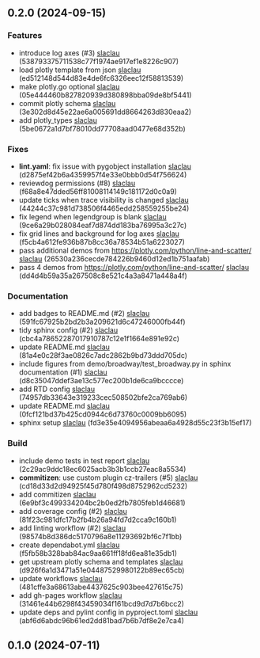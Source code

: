 ## 0.2.0 (2024-09-15)

### Features

- introduce log axes (#3) [slaclau](77557628+slaclau@users.noreply.github.com) (538793375711538c77f1974ae917ef1e8226c907)
- load plotly template from json [slaclau](seb.laclau@gmail.com) (ed512148d544d83e4de6fc6326eec12f58813539)
- make plotly.go optional [slaclau](seb.laclau@gmail.com) (05e444460b827820939d380898bba09de8bf5441)
- commit plotly schema [slaclau](seb.laclau@gmail.com) (3e302d8d45e22ae6a005691dd8664263d830eaa2)
- add plotly_types [slaclau](seb.laclau@gmail.com) (5be0672a1d7bf78010dd77708aad0477e68d352b)

### Fixes

- **lint.yaml**: fix issue with pygobject installation [slaclau](seb.laclau@gmail.com) (d2875ef42b6a4359957f4e33e0bbb0d54f756624)
- reviewdog permissions (#8) [slaclau](77557628+slaclau@users.noreply.github.com) (f68a8e47dded56ff81008114149c181172d0c0a9)
- update ticks when trace visibility is changed [slaclau](seb.laclau@gmail.com) (44244c37c981d738506f4465edd258559255be24)
- fix legend when legendgroup is blank [slaclau](seb.laclau@gmail.com) (9ce6a29b028084eaf7d874dd183ba76995a3c27c)
- fix grid lines and background for log axes [slaclau](seb.laclau@gmail.com) (f5cb4a612fe936b87b8cc36a78534b51a6223027)
- pass additional demos from https://plotly.com/python/line-and-scatter/ [slaclau](seb.laclau@gmail.com) (26530a236cecde784226b9460d12ed1b751aafab)
- pass 4 demos from https://plotly.com/python/line-and-scatter/ [slaclau](seb.laclau@gmail.com) (dd4d4b59a35a267508c8e521c4a3a8471a448a4f)

### Documentation

- add badges to README.md (#2) [slaclau](seb.laclau@gmail.com) (591fc67925b2bd2b3a209621d6c47246000fb44f)
- tidy sphinx config (#2) [slaclau](seb.laclau@gmail.com) (cbc4a78652287017910787c12e1f1664e891e92c)
- update README.md [slaclau](77557628+slaclau@users.noreply.github.com) (81a4e0c28f3ae0826c7adc2862b9bd73ddd705dc)
- include figures from demo/broadway/test_broadway.py in sphinx documentation (#1) [slaclau](77557628+slaclau@users.noreply.github.com) (d8c35047ddef3ae13c577ec200b1de6ca9bcccce)
- add RTD config [slaclau](77557628+slaclau@users.noreply.github.com) (74957db33643e319233cec508502bfe2ca769ab6)
- update README.md [slaclau](77557628+slaclau@users.noreply.github.com) (0fcf121bd37b425cd0944c6d73760c0009bb6095)
- sphinx setup [slaclau](seb.laclau@gmail.com) (fd3e35e4094956abeaa6a4928d55c23f3b15ef17)

### Build

- include demo tests in test report [slaclau](seb.laclau@gmail.com) (2c29ac9ddc18ec6025acb3b3b1ccb27eac8a5534)
- **commitizen**: use custom plugin cz-trailers (#5) [slaclau](seb.laclau@gmail.com) (cd18d33d2d94925f45d780f498d8752962cd5232)
- add commitizen [slaclau](77557628+slaclau@users.noreply.github.com) (6e9bf3c499334204bc2b0ed2fb7805feb1d46681)
- add coverage config (#2) [slaclau](seb.laclau@gmail.com) (81f23c981dfc17b2fb4b26a94fd7d2cca9c160b1)
- add linting workflow (#2) [slaclau](seb.laclau@gmail.com) (98574b8d386dc5170796a8e11293692bf6c7f1bb)
- create dependabot.yml [slaclau](77557628+slaclau@users.noreply.github.com) (f5fb58b328bab84ac9aa661ff18fd6ea81e35db1)
- get upstream plotly schema and templates [slaclau](77557628+slaclau@users.noreply.github.com) (d926f6a1d3471a51e04487529980122b89ec65cb)
- update workflows [slaclau](seb.laclau@gmail.com) (481cffe3a68613abe4437625c903bee427615c75)
- add gh-pages workflow [slaclau](seb.laclau@gmail.com) (31461e44b6298f43459034f161bcd9d7d7b6bcc2)
- update deps and pylint config in pyproject.toml [slaclau](seb.laclau@gmail.com) (abf6d6abdc96b61ed2dd81bad7b6b7df8e2e7ca4)

## 0.1.0 (2024-07-11)
